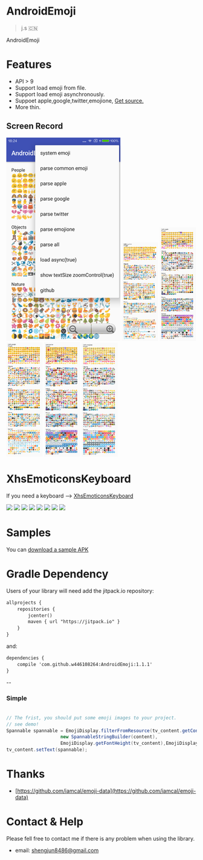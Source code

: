 # AndroidEmoji

> j.s 🇨🇳

AndroidEmoji


# Features

* API > 9 
* Support load emoji from file.
* Support load emoji asynchronously.
* Suppoet apple,google,twitter,emojione, [Get source.](https://github.com/w446108264/AndroidEmoji/blob/master/AndroidEmoji/simple/assets/
) 
* More thin.  

## Screen Record

<img src="output/main.png" width="60%"/>

<img src="output/emoji_system.png" width="19%"/>
<img src="output/emoji_apple.png" width="19%" />
<img src="output/emoji_google.png" width="19%"/>
<img src="output/emoji_twitter.png" width="19%"/>
<img src="output/emoji_emojione.png" width="19%"/>
 
# XhsEmoticonsKeyboard

If you need a keyboard --> [XhsEmoticonsKeyboard](https://github.com/w446108264/XhsEmoticonsKeyboard) 

<img src="https://github.com/w446108264/XhsEmoticonsKeyboard/raw/master/output/chat-qqemoticon.png" width="12%" /> 
<img src="https://github.com/w446108264/XhsEmoticonsKeyboard/raw/master/output/chat-qqplug.png" width="12%" /> 
<img src="https://github.com/w446108264/XhsEmoticonsKeyboard/raw/master/output/chat-qqfav.png" width="12%" />  
<img src="https://github.com/w446108264/XhsEmoticonsKeyboard/raw/master/output/chat-bigimage.png" width="12%" /> 
<img src="https://github.com/w446108264/XhsEmoticonsKeyboard/raw/master/output/chat-userdefui.png" width="12%" /> 
<img src="https://github.com/w446108264/XhsEmoticonsKeyboard/raw/master/output/chat-text.png" width="12%" />  
<img src="https://github.com/w446108264/XhsEmoticonsKeyboard/raw/master/output/simple-comment.png" width="12%" /> 
<img src="https://github.com/w446108264/XhsEmoticonsKeyboard/raw/master/output/main.png" width="12%" /> 

# Samples

You can [download a sample APK](https://github.com/w446108264/AndroidEmoji/raw/master/output/simple.apk) 
 
 
# Gradle Dependency

Users of your library will need add the jitpack.io repository:

```xml  
allprojects {
    repositories {
        jcenter()
        maven { url "https://jitpack.io" }
    }
}
```

and:

```xml
dependencies { 
    compile 'com.github.w446108264:AndroidEmoji:1.1.1'
}
```
--

### Simple

```java

// The frist, you should put some emoji images to your project.
// see demo!
Spannable spannable = EmojiDisplay.filterFromResource(tv_content.getContext(),
                    new SpannableStringBuilder(content),
                    EmojiDisplay.getFontHeight(tv_content),EmojiDisplay.HEAD_NAME, null);
tv_content.setText(spannable);

```
# Thanks
 
 * [https://github.com/iamcal/emoji-data](https://github.com/iamcal/emoji-data)
 
# Contact & Help

Please fell free to contact me if there is any problem when using the library.

* email: shengjun8486@gmail.com 


